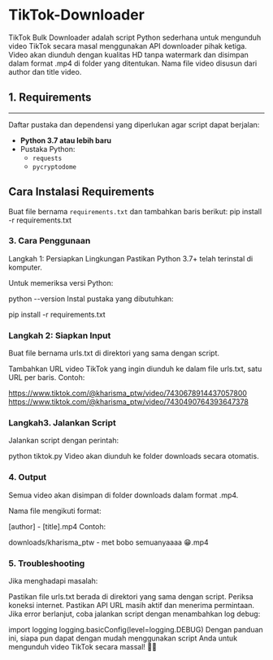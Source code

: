 # TikTok-Downloader
TikTok Bulk Downloader adalah script Python sederhana untuk mengunduh video TikTok secara masal menggunakan API downloader pihak ketiga. Video akan diunduh dengan kualitas HD tanpa watermark dan disimpan dalam format .mp4 di folder yang ditentukan. Nama file video disusun dari author dan title video.

## 1. Requirements
--------------------

Daftar pustaka dan dependensi yang diperlukan agar script dapat berjalan:

- **Python 3.7 atau lebih baru**
- Pustaka Python:
  - `requests`
  - `pycryptodome`

## Cara Instalasi Requirements

Buat file bernama `requirements.txt` dan tambahkan baris berikut:
pip install -r requirements.txt
### 3. Cara Penggunaan
Langkah 1: Persiapkan Lingkungan
Pastikan Python 3.7+ telah terinstal di komputer.

Untuk memeriksa versi Python:

python --version
Instal pustaka yang dibutuhkan:

pip install -r requirements.txt

### Langkah 2: Siapkan Input
Buat file bernama urls.txt di direktori yang sama dengan script.

Tambahkan URL video TikTok yang ingin diunduh ke dalam file urls.txt, satu URL per baris. Contoh:


https://www.tiktok.com/@kharisma_ptw/video/7430678914437057800
https://www.tiktok.com/@kharisma_ptw/video/7430490764393647378
### Langkah3. Jalankan Script
Jalankan script dengan perintah:


python tiktok.py
Video akan diunduh ke folder downloads secara otomatis.

### 4. Output
Semua video akan disimpan di folder downloads dalam format .mp4.

Nama file mengikuti format:


[author] - [title].mp4
Contoh:

downloads/kharisma_ptw - met bobo semuanyaaaa 😁.mp4

### 5. Troubleshooting
Jika menghadapi masalah:

Pastikan file urls.txt berada di direktori yang sama dengan script.
Periksa koneksi internet.
Pastikan API URL masih aktif dan menerima permintaan.
Jika error berlanjut, coba jalankan script dengan menambahkan log debug:


import logging
logging.basicConfig(level=logging.DEBUG)
Dengan panduan ini, siapa pun dapat dengan mudah menggunakan script Anda untuk mengunduh video TikTok secara massal! 🚀✨

